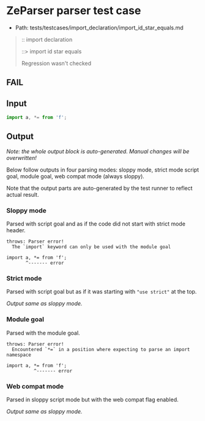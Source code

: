 # ZeParser parser test case

- Path: tests/testcases/import_declaration/import_id_star_equals.md

> :: import declaration
>
> ::> import id star equals
>
> Regression wasn't checked

## FAIL

## Input

`````js
import a, *= from 'f';
`````

## Output

_Note: the whole output block is auto-generated. Manual changes will be overwritten!_

Below follow outputs in four parsing modes: sloppy mode, strict mode script goal, module goal, web compat mode (always sloppy).

Note that the output parts are auto-generated by the test runner to reflect actual result.

### Sloppy mode

Parsed with script goal and as if the code did not start with strict mode header.

`````
throws: Parser error!
  The `import` keyword can only be used with the module goal

import a, *= from 'f';
       ^------- error
`````

### Strict mode

Parsed with script goal but as if it was starting with `"use strict"` at the top.

_Output same as sloppy mode._

### Module goal

Parsed with the module goal.

`````
throws: Parser error!
  Encountered `*=` in a position where expecting to parse an import namespace

import a, *= from 'f';
          ^------- error
`````


### Web compat mode

Parsed in sloppy script mode but with the web compat flag enabled.

_Output same as sloppy mode._
